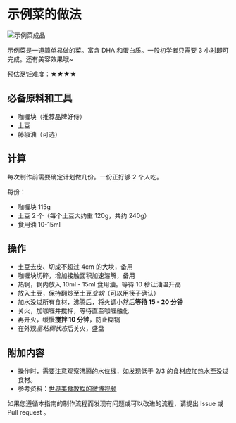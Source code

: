 <!-- 这是 HowToCook 菜谱仓库中的示例菜谱模板文件。 -->
<!-- 注意：在编写时，中文与英文或数字之间必须有且仅有一个空格。 -->
<!-- 注意：在编写时，标题与正文之间必须有且仅有一个空行。 -->

# 示例菜的做法

<!-- 标题必须是 `菜名` + `的做法`。和文件名一致。 -->

<!-- 如果有图片更好。 -->

![示例菜成品](示例菜.jpg)

<!-- 在这里简单介绍菜的特点、营养价值、难度、预计制作时长。 -->
示例菜是一道简单易做的菜。富含 DHA 和蛋白质。一般初学者只需要 3 小时即可完成。还有美容效果哦~

<!--
1星：没有特别困难的步骤。只需要将原材料简单混合烹饪即可。大约5分钟即可完成。即使没有做饭经验的人，也可以按照步骤做出像模像样的效果。
2星：包含的步骤非常简单。不太需要烹饪经验，只需要按照步骤进行操作即可。大约10分钟即可完成。即使没有做饭经验的人，也可以按照步骤做出像模像样的效果，但是想要做出完美的效果就需要一定的练习。
3星：包含的步骤不算太复杂。需要一定烹饪经验，能够熟练掌握火候、时间、材料组合的技巧。大约15分钟即可完成。对于有经验的厨师，并不会太难，但是想要做出完美的效果也需要一定的经验加上练习。
4星：包含了很多复杂的步骤。需要精妙的掌握火候、时间、材料组合的技巧。40分钟以内即可完成。即使是有经验的厨师，也需要花费很多时间来准备这道菜，但是做熟练之后，就可以做出非常美味的效果。
5星：包含了很多复杂的步骤。需要精妙的掌握火候、时间、材料组合的技巧。可能需要40分钟以上才能完成。即使是有经验的厨师，也需要花费很多时间来准备这道菜，并且非常容易出现失误。
-->

预估烹饪难度：★★★★

## 必备原料和工具

<!-- 在这里列出必需原料。以方便大家快速判断自己手边的材料是否足够。-->

<!-- 注意：某些原料已经在厨房采购部分提及。这里不要重复提及： -->
<!-- 燃气灶, 饮用水, 锅, 食用油, 碗与盘子, 筷子, 炒勺, 洗涤剂, 抹布, 钢丝球, 菜刀 -->

<!-- 可以推荐购买哪个品牌的来方便决策。 -->

- 咖喱块（推荐品牌好侍）
- 土豆
- 藤椒油（可选）

## 计算

<!-- 这一章节里介绍一些计算公式，求得原料的量、重要的时间参数、混合比例，以便在后续操作中引用。 -->

<!-- 这里有两种情况： -->
<!-- 1. 可能会大批量做菜。例如：食堂给全校学生做西红柿鸡蛋、米饭、米粥。这种情况需要给出计算公式。 -->
<!-- 2. 固定菜量的产品菜。每份的容量一致而永远不会发生变化。这种情况需要给出一份的量。 -->

每次制作前需要确定计划做几份。一份正好够 2 个人吃。

每份：

<!-- 对于大小不一的食材，必须给出质量参考 -->
<!-- 对于可以自行斟酌加量的食材，必须给出建议添加的范围 -->
<!-- 请不要使用有大有小的容器作为单位！这会令人困惑，难以后续精准化。请使用毫升！ -->

- 咖喱块 115g
- 土豆 2 个（每个土豆大约重 120g，共约 240g）
- 食用油 10-15ml

## 操作

<!-- 在这里详细描述做菜的全部流程。 -->
<!-- 不允许使用不精准描述的词汇，例如：`适 量`、`少 量`、`中 量`、`适 当`。 -->
<!-- 在这里，如果操作的食材不是“全部食材”而是“部分食材”，也必须指明。否则默认指定的是全部原料。例如这里‘土豆’表示‘全部准备好的土豆’。 -->

- 土豆去皮、切成不超过 4cm 的大块，备用
- 咖喱块切碎，增加接触面积加速溶解，备用
- 热锅，锅内放入 10ml - 15ml 食用油。等待 10 秒让油温升高
- 放入土豆，保持翻炒至土豆*变软*（可以用筷子确认）<!-- 在描述过程时不得加入上文或原材料中未提及的食材。 -->
- 加水没过所有食材，沸腾后，将火调小然后**等待 15 - 20 分钟** <!-- 对于可以自行斟酌加量的食材，必须给出建议的范围 -->
- 关火，加咖喱并搅拌，等待直至咖喱融化 <!-- 凡是需要等待的步骤必须给出`等待时间计算公式`或`结束一个步骤的判断标准` -->
- 再开火，缓慢**搅拌 10 分钟**，防止糊锅
- 在外观*呈粘稠状态*后关火，盛盘

## 附加内容

<!-- 在这里额外补充一些注意事项、参考资料、安全须知等。 -->

- 操作时，需要注意观察沸腾的水位线，如发现低于 2/3 的食材应加热水至没过食材。
- 参考资料：[世界美食教程的微博视频](http://t.cn/EJ77yFy)

<!-- 必须保留下面的文字。 -->
如果您遵循本指南的制作流程而发现有问题或可以改进的流程，请提出 Issue 或 Pull request 。

<!-- 在提交 Pull Request 前，请删除模板中的所有注释。 -->

